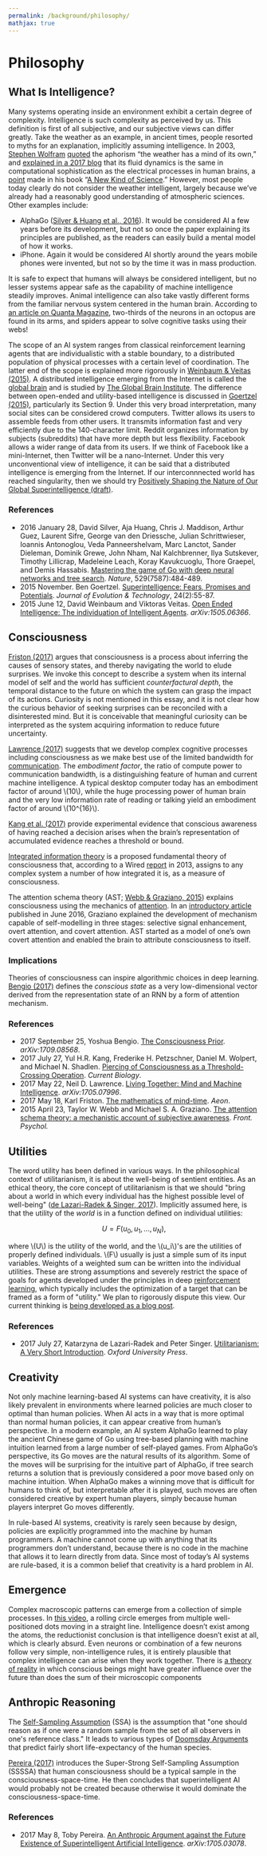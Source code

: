 ```yaml
---
permalink: /background/philosophy/
mathjax: true
---
```

# Philosophy

## What Is Intelligence?

Many systems operating inside an environment exhibit a certain degree of complexity. Intelligence is such complexity as perceived by us. This definition is first of all subjective, and our subjective views can differ greatly. Take the weather as an example, in ancient times, people resorted to myths for an explanation, implicitly assuming intelligence. In 2003, [Stephen Wolfram](https://en.wikipedia.org/wiki/Stephen_Wolfram) [quoted](https://web.stanford.edu/dept/news/pr/03/wolfram129.html) the aphorism “the weather has a mind of its own,” and [explained in a 2017 blog](http://blog.stephenwolfram.com/2017/05/a-new-kind-of-science-a-15-year-view/) that its fluid dynamics is the same in computational sophistication as the electrical processes in human brains, a [point](http://www.wolframscience.com/nks/p844--historical-perspectives/) made in his book “[A New Kind of Science](https://www.wolframscience.com/).” However, most people today clearly do not consider the weather intelligent, largely because we’ve already had a reasonably good understanding of atmospheric sciences. Other examples include:

* AlphaGo ([Silver & Huang et al., 2016](http://www.nature.com/nature/journal/v529/n7587/full/nature16961.html)). It would be considered AI a few years before its development, but not so once the paper explaining its principles are published, as the readers can easily build a mental model of how it works.
* iPhone. Again it would be considered AI shortly around the years mobile phones were invented, but not so by the time it was in mass production.

It is safe to expect that humans will always be considered intelligent, but no lesser systems appear safe as the capability of machine intelligence steadily improves. Animal intelligence can also take vastly different forms from the familiar nervous system centered in the human brain. According to [an article on Quanta Magazine](https://www.quantamagazine.org/the-thoughts-of-a-spiderweb-20170523/), two-thirds of the neurons in an octopus are found in its arms, and spiders appear to solve cognitive tasks using their webs!

The scope of an AI system ranges from classical reinforcement learning agents that are individualistic with a stable boundary, to a distributed population of physical processes with a certain level of coordination. The latter end of the scope is explained more rigorously in [Weinbaum & Veitas (2015)](https://arxiv.org/abs/1505.06366). A distributed intelligence emerging from the Internet is called the [global brain](https://en.wikipedia.org/wiki/Global_brain) and is studied by [The Global Brain Institute](http://globalbraininstitute.org). The difference between open-ended and utility-based intelligence is discussed in [Goertzel (2015)](http://jetpress.org/v25.2/goertzel.htm), particularly its Section 9. Under this very broad interpretation, many social sites can be considered crowd computers. Twitter allows its users to assemble feeds from other users. It transmits information fast and very efficiently due to the 140-character limit. Reddit organizes information by subjects (subreddits) that have more depth but less flexibility. Facebook allows a wider range of data from its users. If we think of Facebook like a mini-Internet, then Twitter will be a nano-Internet. Under this very unconventional view of intelligence, it can be said that a distributed intelligence is emerging from the Internet. If our interconnnected world has reached singularity, then we should try [Positively Shaping the Nature of Our Global Superintelligence (draft)](http://realai.org/blog/positively-shaping-the-nature-of-our-global-superintelligence/).

### References

* 2016 January 28, David Silver, Aja Huang, Chris J. Maddison, Arthur Guez, Laurent Sifre, George van den Driessche, Julian Schrittwieser, Ioannis Antonoglou, Veda Panneershelvam, Marc Lanctot, Sander Dieleman, Dominik Grewe, John Nham, Nal Kalchbrenner, Ilya Sutskever, Timothy Lillicrap, Madeleine Leach, Koray Kavukcuoglu, Thore Graepel, and Demis Hassabis. [Mastering the game of Go with deep neural networks and tree search](http://www.nature.com/nature/journal/v529/n7587/full/nature16961.html). *Nature*, 529(7587):484-489.
* 2015 November. Ben Goertzel. [Superintelligence: Fears, Promises and Potentials](http://jetpress.org/v25.2/goertzel.htm). *Journal of Evolution & Technology*, 24(2):55-87.
* 2015 June 12, David Weinbaum and Viktoras Veitas. [Open Ended Intelligence: The individuation of Intelligent Agents](https://arxiv.org/abs/1505.06366). *arXiv:1505.06366*.

## Consciousness

[Friston (2017)](https://aeon.co/essays/consciousness-is-not-a-thing-but-a-process-of-inference) argues that consciousness is a process about inferring the causes of sensory states, and thereby navigating the world to elude surprises. We invoke this concept to describe a system when its internal model of self and the world has sufficient *counterfactural depth*, the temporal distance to the future on which the system can grasp the impact of its actions. Curiosity is not mentioned in this essay, and it is not clear how the curious behavior of seeking surprises can be reconciled with a disinterested mind. But it is conceivable that meaningful curiosity can be interpreted as the system acquiring information to reduce future uncertainty.

[Lawrence (2017)](https://arxiv.org/abs/1705.07996) suggests that we develop complex cognitive processes including consciousness as we make best use of the limited bandwidth for [communication](http://realai.org/multi-agent-learning/#communication). The *embodiment factor*, the ratio of compute power to communication bandwidth, is a distinguishing feature of human and current machine intelligence. A typical desktop computer today has an embodiment factor of around \\(10\\), while the huge processing power of human brain and the very low information rate of reading or talking yield an embodiment factor of around \\(10^{16}\\).

[Kang et al. (2017)](http://www.cell.com/current-biology/fulltext/S0960-9822(17)30784-4) provide experimental evidence that conscious awareness of having reached a decision arises when the brain’s representation of accumulated evidence reaches a threshold or bound.

[Integrated information theory](https://en.wikipedia.org/wiki/Integrated_information_theory) is a proposed fundamental theory of consciousness that, according to a Wired [report](https://www.wired.com/2013/11/christof-koch-panpsychism-consciousness/) in 2013, assigns to any complex system a number of how integrated it is, as a measure of consciousness.

The attention schema theory (AST; [Webb & Graziano, 2015](http://journal.frontiersin.org/article/10.3389/fpsyg.2015.00500/full)) explains consciousness using the mechanics of [attention](http://realai.org/attention/). In an [introductory article](https://www.theatlantic.com/science/archive/2016/06/how-consciousness-evolved/485558/) published in June 2016, Graziano explained the development of mechanism capable of self-modelling in three stages: selective signal enhancement, overt attention, and covert attention. AST started as a model of one’s own covert attention and enabled the brain to attribute consciousness to itself.

### Implications

Theories of consciousness can inspire algorithmic choices in deep learning. [Bengio (2017)](https://arxiv.org/abs/1709.08568) defines the *conscious state* as a very low-dimensional vector derived from the representation state of an RNN by a form of attention mechanism.

### References

* 2017 September 25, Yoshua Bengio. [The Consciousness Prior](https://arxiv.org/abs/1709.08568). *arXiv:1709.08568*.
* 2017 July 27, Yul H.R. Kang, Frederike H. Petzschner, Daniel M. Wolpert, and Michael N. Shadlen. [Piercing of Consciousness as a Threshold-Crossing Operation](http://www.cell.com/current-biology/fulltext/S0960-9822(17)30784-4). *Current Biology*.
* 2017 May 22, Neil D. Lawrence. [Living Together: Mind and Machine Intelligence](https://arxiv.org/abs/1705.07996). *arXiv:1705.07996*.
* 2017 May 18, Karl Friston. [The mathematics of mind-time](https://aeon.co/essays/consciousness-is-not-a-thing-but-a-process-of-inference). *Aeon*.
* 2015 April 23, Taylor W. Webb and Michael S. A. Graziano. [The attention schema theory: a mechanistic account of subjective awareness](http://journal.frontiersin.org/article/10.3389/fpsyg.2015.00500/full). *Front. Psychol.*

## Utilities

The word utility has been defined in various ways. In the philosophical context of utilitarianism, it is about the well-being of sentient entities. As an ethical theory, the core concept of utilitarianism is that we should "bring about a world in which every individual has the highest possible level of well-being" ([de Lazari-Radek & Singer, 2017](https://global.oup.com/academic/product/utilitarianism-a-very-short-introduction-9780198728795)). Implicitly assumed here, is that the utility of the *world* is in a function defined on individual utilities:

$$
U = F(u_0, u_1, ..., u_N),
$$

where \\(U\\) is the utility of the world, and the \\(u_i\\)'s are the utilities of properly defined individuals. \\(F\\) usually is just a simple sum of its input variables. Weights of a weighted sum can be written into the individual utilities. These are strong assumptions and severely restrict the space of goals for agents developed under the principles in deep [reinforcement learning](http://realai.org/course/reinforcement-learning/), which typically includes the optimization of a target that can be framed as a form of "utility." We plan to rigorously dispute this view. Our current thinking is [being developed as a blog post](http://realai.org/blog/goals-and-utilities/).

### References

* 2017 July 27, Katarzyna de Lazari-Radek and Peter Singer. [Utilitarianism: A Very Short Introduction](https://global.oup.com/academic/product/utilitarianism-a-very-short-introduction-9780198728795). *Oxford University Press*.

## Creativity

Not only machine learning-based AI systems can have creativity, it is also likely prevalent in environments where learned policies are much closer to optimal than human policies. When AI acts in a way that is more optimal than normal human policies, it can appear creative from human’s perspective. In a modern example, an AI system AlphaGo learned to play the ancient Chinese game of Go using tree-based planning with machine intuition learned from a large number of self-played games. From AlphaGo’s perspective, its Go moves are the natural results of its algorithm. Some of the moves will be surprising for the intuitive part of AlphaGo, if tree search returns a solution that is previously considered a poor move based only on machine intuition. When AlphaGo makes a winning move that is difficult for humans to think of, but interpretable after it is played, such moves are often considered creative by expert human players, simply because human players interpret Go moves differently.

In rule-based AI systems, creativity is rarely seen because by design, policies are explicitly programmed into the machine by human programmers. A machine cannot come up with anything that its programmers don’t understand, because there is no code in the machine that allows it to learn directly from data. Since most of today’s AI systems are rule-based, it is a common belief that creativity is a hard problem in AI.

## Emergence

Complex macroscopic patterns can emerge from a collection of simple processes. In [this video](https://www.youtube.com/watch?v=pNe6fsaCVtI), a rolling circle emerges from multiple well-positioned dots moving in a straight line. Intelligence doesn’t exist among the atoms, the reductionist conclusion is that intelligence doesn’t exist at all, which is clearly absurd. Even neurons or combination of a few neurons follow very simple, non-intelligence rules, it is entirely plausible that complex intelligence can arise when they work together. There is [a theory of reality](https://www.quantamagazine.org/a-theory-of-reality-as-more-than-the-sum-of-its-parts-20170601/) in which conscious beings might have greater influence over the future than does the sum of their microscopic components

## Anthropic Reasoning

The [Self-Sampling Assumption](http://www.anthropic-principle.com/?q=book/chapter_3#3d) (SSA) is the assumption that "one should reason as if one were a random sample from the set of all observers in one's reference class." It leads to various types of [Doomsday Arguments](http://www.anthropic-principle.com/?q=book/chapter_6) that predict fairly short life-expectancy of the human species.

[Pereira (2017)](https://arxiv.org/abs/1705.03078) introduces the Super-Strong Self-Sampling Assumption (SSSSA) that human consciousness should be a typical sample in the consciousness-space-time. He then concludes that superintelligent AI would probably not be created because otherwise it would dominate the consciousness-space-time.

### References

* 2017 May 8, Toby Pereira. [An Anthropic Argument against the Future Existence of Superintelligent Artificial Intelligence](https://arxiv.org/abs/1705.03078). *arXiv:1705.03078*.

